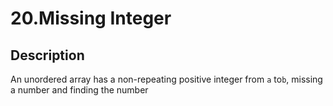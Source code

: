 # 20.Missing Integer

## Description

An unordered array has a non-repeating positive integer from `a` to`b`, missing a number and finding the number
